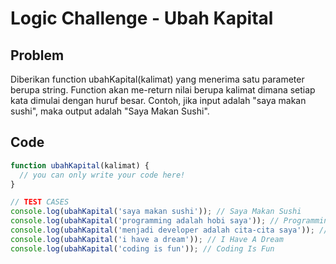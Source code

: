 # Logic Challenge - Ubah Kapital

## Problem

Diberikan function ubahKapital(kalimat) yang menerima satu parameter berupa string. Function akan me-return nilai berupa kalimat dimana setiap kata dimulai dengan huruf besar. Contoh, jika input adalah "saya makan sushi", maka output adalah "Saya Makan Sushi".

## Code

```JavaScript
function ubahKapital(kalimat) {
  // you can only write your code here!
}

// TEST CASES
console.log(ubahKapital('saya makan sushi')); // Saya Makan Sushi
console.log(ubahKapital('programming adalah hobi saya')); // Programming Adalah Hobi Saya
console.log(ubahKapital('menjadi developer adalah cita-cita saya')); // Menjadi Developer Adalah Cita-cita Saya
console.log(ubahKapital('i have a dream')); // I Have A Dream
console.log(ubahKapital('coding is fun')); // Coding Is Fun
```
